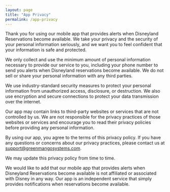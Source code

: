 ```yaml
---
layout: page
title: "App Privacy"
permalink: /app-privacy
---
```


Thank you for using our mobile app that provides alerts when Disneyland Reservations become available. We take your privacy and the security of your personal information seriously, and we want you to feel confident that your information is safe and protected.

We only collect and use the minimum amount of personal information necessary to provide our service to you, including your phone number to send you alerts when Disneyland reservations become available. We do not sell or share your personal information with any third parties.

We use industry-standard security measures to protect your personal information from unauthorized access, disclosure, or destruction. We also use encryption and secure connections to protect your data transmission over the internet.

Our app may contain links to third-party websites or services that are not controlled by us. We are not responsible for the privacy practices of those websites or services and encourage you to read their privacy policies before providing any personal information.

By using our app, you agree to the terms of this privacy policy. If you have any questions or concerns about our privacy practices, please contact us at support@greenmangosystems.com.

We may update this privacy policy from time to time.

We would like to add that our mobile app that provides alerts when Disneyland Reservations become available is not affiliated or associated with Disney in any way. Our app is an independent service that simply provides notifications when reservations become available.